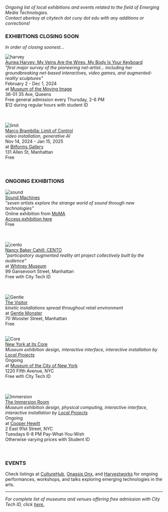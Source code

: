 _Ongoing list of local exhibitions and events related to the field of Emerging Media Technologies.    
Contact aberkoy at citytech dot cuny dot edu with any additions or corrections!_
  

### EXHIBITIONS CLOSING SOON    
_In order of closing soonest..._ 

  ![harvey](https://static01.nyt.com/images/2024/06/07/multimedia/06auriea-harvey-review-01-jwvm/06auriea-harvey-review-01-jwvm-superJumbo.jpg?quality=75&auto=webp)  
  [Auriea Harvey: My Veins Are the Wires, My Body Is Your Keyboard](https://movingimage.org/event/auriea-harvey/)  
  _"first major survey of the pioneering net-artist... including her groundbreaking net-based interactives, video games, and augmented-reality sculptures"_    
  February 2 - Dec 1, 2024    
  at [Museum of the Moving Image](https://movingimage.us)  
  36-01 35 Ave, Queens    
  Free general admission every Thursday, 2-6 PM    
  $12 during regular hours with student ID    
  <br/><br/>

  ![limit](https://bitforms.art/wp-content/uploads/2024/11/Limit-of-Control-Title.png)  
[Marco Brambilla: Limit of Control](https://bitforms.art/exhibition/limit-of-control)  
_video installation, generative AI_  
Nov 14, 2024 - Jan 15, 2025  
at [Bitforms Gallery](https://bitforms.art/)     
131 Allen St, Manhattan   
Free    
<br/><br/>




 

### ONGOING EXHIBITIONS 

![sound](https://www.tomorrowsworldtoday.com/wp-content/uploads/2024/03/Holly-Herndon-and-Mat-Dryhurst.-Play-from-Memory-2024-Courtesy-the-artists-and-Feral-File.png)  
  [Sound Machines](https://www.moma.org/calendar/exhibitions/5694?)  
  _"seven artists explore the strange world of sound through new technologies"_      
  Online exhibition from [MoMA](https://www.moma.org/)  
  [Access exhibition here](https://feralfile.com/exhibitions/sound-machines-xz1/overview)  
  Free   
  <br/><br/>

![cento](https://whitneymedia.org/assets/image/829165/large_RS73494_Nancy_Baker_Cahill_Cento_sketch.jpg)  
[Nancy Baker Cahill: CENTO](https://whitney.org/exhibitions/cento)     
_"participatory augmented reality art project collectively built by the audience"_  
at [Whitney Museum](https://whitney.org/)    
99 Gansevoort Street, Manhattan  
Free with City Tech ID  
<br/><br/>


![Gentle](https://video-images.vice.com/_uncategorized/1540831407391-Gentle-Monster-New-York-FS_1.jpeg?resize=1575:*)      
[The Visitor](https://garage.vice.com/en_us/article/bj49n8/gentle-monster-sunglasses-store)    
_kinetic installations spread throughout retail environment_          
at [Gentle Monster](https://www.gentlemonster.com/)      
70 Wooster Street, Manhattan  
Free
<br/><br/> 

![Core](https://untappedcities.com/wp-content/uploads/2016/11/New-York-At-Its-Core-Exhibition-Museum-of-the-City-of-New-York-408.jpg)  
[New York at its Core](http://thecreatorsproject.vice.com/blog/redesign-new-york-city-museum-experience)    
_Museum exhibition design, interactive interface, interactive installation by [Local Projects](http://localprojects.com)_  
Ongoing      
at [Museum of the City of New York](http://mcny.org/nyatitscore)    
1220 Fifth Avenue, NYC  
Free with City Tech ID      
 <br/><br/>

![Immersion](https://www.cooperhewitt.org/wp-content/uploads/2014/10/Instagram_slider_2001w-e1456870197713.jpg)    
[The Immersion Room](https://www.cooperhewitt.org/events/current-exhibitions/immersion-room/)   
_Museum exhibition design, physical computing, interactive interface, interactive installation by [Local Projects](http://localprojects.com)_    
Ongoing       
at [Cooper Hewitt](http://www.cooperhewitt.org)   
2 East 91st Street, NYC  
Tuesdays 6-8 PM Pay-What-You-Wish   
Otherwise varying prices with Student ID    
  <br/><br/>     
         


### EVENTS      

Check listings at [CultureHub](https://www.culturehub.org/events), [Onassis Onx](https://www.onx.studio/onx-public-programs), and [Harvestworks](https://www.harvestworks.org/category/events/happening-now/) for ongoing performances, workshops, and talks exploring emerging technologies in the arts.


  
------- 
  
_For complete list of museums and venues offering free admission with City Tech ID, click [here.](https://www.cuny.edu/academics/current-initiatives/cuny-arts/#p9)_
  
  

   

